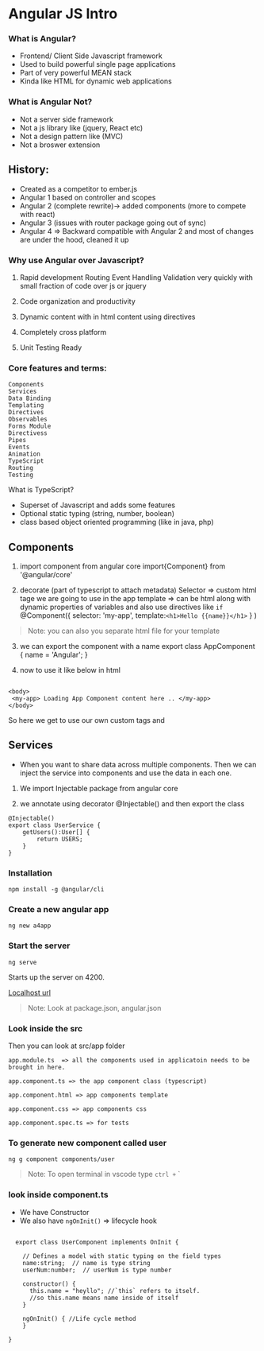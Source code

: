 # Angular  JS Intro
### What is Angular?
* Frontend/ Client Side Javascript framework
* Used to build powerful single page applications
* Part of very powerful MEAN stack
* Kinda like HTML for dynamic web applications

### What is Angular Not?
* Not a server side framework
* Not a js library like (jquery, React etc)
* Not a design pattern like (MVC)
* Not a broswer extension

## History:

* Created as a competitor to ember.js
* Angular 1 based on controller and scopes
* Angular 2 (complete rewrite)-> added components (more to compete with react)
* Angular 3 (issues with router package going out of sync)
* Angular 4 => Backward compatible with Angular 2 and most of changes are under the hood, cleaned it up 


### Why use Angular over Javascript?

1) Rapid development 
Routing
Event Handling
Validation 
very quickly with small fraction of code over js or jquery

2) Code organization and productivity
3) Dynamic content with in html content using directives
4) Completely cross platform 
5) Unit Testing Ready

### Core features and terms:
```
Components
Services
Data Binding
Templating
Directives
Observables
Forms Module
Directivess
Pipes
Events
Animation
TypeScript
Routing
Testing
```

What is TypeScript?

* Superset of Javascript and adds some features
* Optional static typing (string, number, boolean)
* class based object oriented programming (like in java, php)


## Components
1. import component from angular core
import{Component} from '@angular/core'

2. decorate (part of typescript to attach metadata) 
Selector => custom html tage we are going to use in the app
template => can be html along with dynamic properties of variables and also use directives like `if`
@Component({
	selector: 'my-app', 
	template:`<h1>Hello {{name}}</h1>` }
)
>Note: you can also you separate html file for your template
3. we can export the component with a name
export class AppComponent {
	name = 'Angular';
}

4. now to use it like below in html
```

<body>
 <my-app> Loading App Component content here .. </my-app>
</body>

```

So here we get to use our own custom tags and 

## Services

* When you want to share data across multiple components. 
Then we can inject the service into components and use the data in each one.

1. We import Injectable package from angular core

2. we annotate using decorator @Injectable()
and then export the class

```
@Injectable()
export class UserService {
	getUsers():User[] {
		return USERS;
	}
}

```


### Installation
``` 
npm install -g @angular/cli

```

### Create a new angular app
``` 
ng new a4app 

```

### Start the server
```
ng serve

```
Starts up the server on 4200.

[Localhost url](http://localhost:4200)

> Note: Look at package.json, angular.json 

### Look inside the src

Then you can look at src/app folder
```
app.module.ts  => all the components used in applicatoin needs to be brought in here.

app.component.ts => the app component class (typescript)

app.component.html => app components template

app.component.css => app components css

app.component.spec.ts => for tests

```

### To generate new component called user
``` 
ng g component components/user

```
> Note: To open terminal in vscode type ` ctrl + ` `

### look inside component.ts
  * We have Constructor 
  * We also have `ngOnInit()` => lifecycle hook 

  ```

	export class UserComponent implements OnInit {

	  // Defines a model with static typing on the field types
	  name:string;  // name is type string
	  userNum:number;  // userNum is type number

	  constructor() { 
	    this.name = "heyllo"; //`this` refers to itself. 
	    //so this.name means name inside of itself
	  }

	  ngOnInit() { //Life cycle method
	  }

}


  ```









